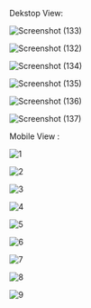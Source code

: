 Dekstop View: 

![Screenshot (133)](https://github.com/ajinkyamhetre81/CentraLogic_Assignment/assets/114176664/59690656-16f2-468b-bb8c-4b241ba94530)

![Screenshot (132)](https://github.com/ajinkyamhetre81/CentraLogic_Assignment/assets/114176664/ae82f0af-05f1-4d24-939f-80f4d1fa8a50)

![Screenshot (134)](https://github.com/ajinkyamhetre81/CentraLogic_Assignment/assets/114176664/5055e46d-f784-4b15-8ad3-aebe2a8ed61c)

![Screenshot (135)](https://github.com/ajinkyamhetre81/CentraLogic_Assignment/assets/114176664/ea47c961-bd77-4c97-b56b-36cd4eb992c2)

![Screenshot (136)](https://github.com/ajinkyamhetre81/CentraLogic_Assignment/assets/114176664/4d542960-1d33-4a1f-ae7c-f8e63d7cdf56)

![Screenshot (137)](https://github.com/ajinkyamhetre81/CentraLogic_Assignment/assets/114176664/c2766763-fa3a-4ec1-b0b0-e9332840c01b)

Mobile View : 

![1](https://github.com/ajinkyamhetre81/CentraLogic_Assignment/assets/114176664/a895ea53-56aa-4bad-a840-64fcf3c8ae7a)

![2](https://github.com/ajinkyamhetre81/CentraLogic_Assignment/assets/114176664/6596d228-3b24-46c6-b219-e6dc12d9746f)

![3](https://github.com/ajinkyamhetre81/CentraLogic_Assignment/assets/114176664/df05bb06-608b-4b7f-bf7a-7c4b52ebba9a)

![4](https://github.com/ajinkyamhetre81/CentraLogic_Assignment/assets/114176664/9ed6e13f-7c87-458e-9fa1-03006f155231)

![5](https://github.com/ajinkyamhetre81/CentraLogic_Assignment/assets/114176664/c373d901-f217-4a68-b55a-7c64a7240bf1)

![6](https://github.com/ajinkyamhetre81/CentraLogic_Assignment/assets/114176664/553c869d-8b08-40d0-aa59-920b9211f488)

![7](https://github.com/ajinkyamhetre81/CentraLogic_Assignment/assets/114176664/2c90f922-b9ff-43ba-b510-872033790d8e)

![8](https://github.com/ajinkyamhetre81/CentraLogic_Assignment/assets/114176664/78f451df-fb80-4841-830f-2bbd9f3d3236)

![9](https://github.com/ajinkyamhetre81/CentraLogic_Assignment/assets/114176664/2df61479-d510-4aca-af9c-46a61ebf138e)




